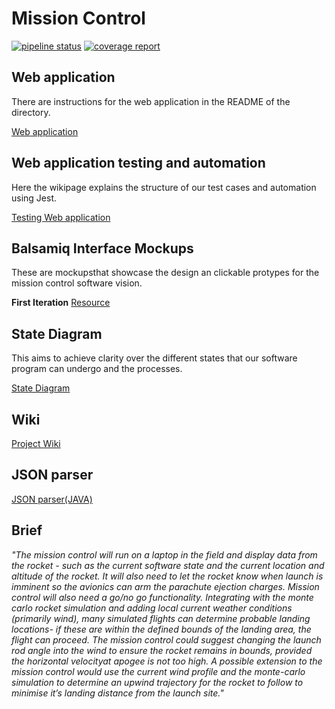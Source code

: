 # Mission Control
[![pipeline status](https://gitlab.ecs.vuw.ac.nz/course-work/engr300/2020/group12/group-12/badges/master/pipeline.svg)](https://gitlab.ecs.vuw.ac.nz/course-work/engr300/2020/group12/group-12/-/commits/master)
[![coverage report](https://gitlab.ecs.vuw.ac.nz/course-work/engr300/2020/group12/group-12/badges/master/coverage.svg)](https://gitlab.ecs.vuw.ac.nz/course-work/engr300/2020/group12/group-12/-/commits/master)

## Web application
There are instructions for the web application in the README of the directory.

[Web application](https://gitlab.ecs.vuw.ac.nz/course-work/engr300/2020/group12/group-12/-/tree/master/web_application)

## Web application testing and automation
Here the wikipage explains the structure of our test cases and automation using Jest.

[Testing Web application](https://gitlab.ecs.vuw.ac.nz/course-work/engr300/2020/group12/group-12/-/wikis/Testing/JestCICD)

## Balsamiq Interface Mockups
These are mockupsthat showcase the design an clickable protypes for the mission control software vision.

**First Iteration**
[Resource](https://gitlab.ecs.vuw.ac.nz/course-work/engr300/2020/group12/group-12/-/wikis/Interface/Balsamiq%201st%20Iteration)

## State Diagram
This aims to achieve clarity over the different states that our software program can undergo and the processes.

[State Diagram](https://drive.google.com/file/d/1_ZkzZwD_k9JGtFkdzznK4hVx9MtQip8o/view?usp=sharing)

## Wiki
[Project Wiki](https://gitlab.ecs.vuw.ac.nz/course-work/engr300/2020/group12/group-12/-/wikis/home)

## JSON parser
[JSON parser(JAVA)](https://gitlab.ecs.vuw.ac.nz/course-work/engr300/2020/group12/group-12/-/tree/master/JSONparser)

## Brief

*"The mission control will run on a laptop in the field and display data from
the rocket - such as the current software state and the current location and
altitude of the rocket. It will also need to let the rocket know when launch is
imminent so the avionics can arm the parachute ejection charges. Mission control
will also need a go/no go functionality. Integrating with the monte carlo rocket
simulation and adding local current weather conditions (primarily wind), many
simulated flights can determine probable landing locations- if these are within
the defined bounds of the landing area, the flight can proceed. The mission
control could suggest changing the launch rod angle into the wind to ensure the
rocket remains in bounds, provided the horizontal velocityat apogee is not too
high. A possible extension to the mission control would use the current wind
profile and the monte-carlo simulation to determine an upwind trajectory for the
rocket to follow to minimise it’s landing distance from the launch site."*

